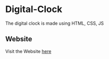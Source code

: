 # Digital-Clock
The digital clock is made using HTML, CSS, JS






## Website

Visit the Website [here](https://digitalclock9.netlify.app/)
